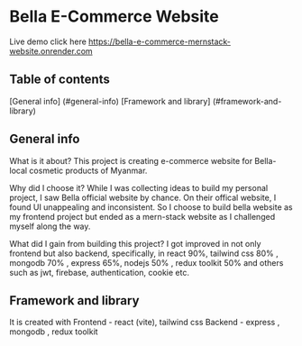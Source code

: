 # Bella E-Commerce Website
Live demo click here https://bella-e-commerce-mernstack-website.onrender.com

## Table of contents
[General info] (#general-info) 
[Framework and library] (#framework-and-library)

## General info
What is it about? 
    This project is creating e-commerce website for Bella-local cosmetic products
of Myanmar. 

Why did I choose it?
    While I was collecting ideas to build my personal project, I saw Bella official website by chance. On their offical website, I found UI unappealing and 
inconsistent. So I choose to build bella website as my frontend project but ended as a mern-stack website as I challenged myself along the way.

What did I gain from building this project?
    I got improved in not only frontend but also backend, specifically, in react 90%, tailwind css 80% , mongodb 70% , express 65%, nodejs 50% , redux toolkit 50% and others such as jwt, firebase, authentication, cookie etc.

## Framework and library
It is created with 
Frontend - react (vite), tailwind css
Backend - express , mongodb , redux toolkit


 
